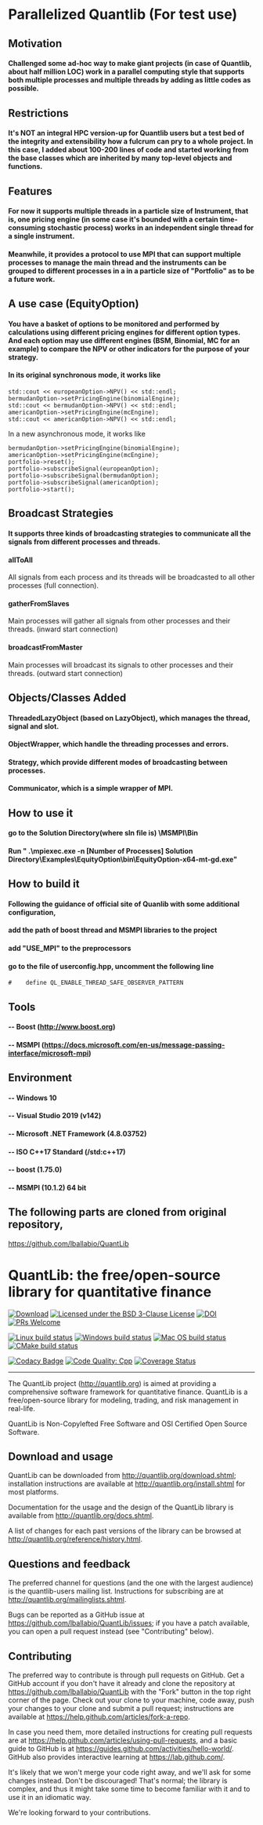 # Parallelized Quantlib (For test use)

## Motivation
#### Challenged some ad-hoc way to make giant projects (in case of Quantlib, about half million LOC) work in a parallel computing style that supports both multiple processes and multiple threads by adding as little codes as possible.

## Restrictions
#### It's NOT an integral HPC version-up for Quantlib users but a test bed of the integrity and extensibility how a fulcrum can pry to a whole project. In this case, I added about 100-200 lines of code and started working from the base classes which are inherited by many top-level objects and functions.

## Features
#### For now it supports multiple threads in a particle size of Instrument, that is, one pricing engine (in some case it's bounded with a certain time-consuming stochastic process) works in an independent single thread for a single instrument.
#### Meanwhile, it provides a protocol to use MPI that can support multiple processes to manage the main thread and the instruments can be grouped to different processes in a in a particle size of "Portfolio" as to be a future work. 

## A use case (EquityOption)
#### You have a basket of options to be monitored and performed by calculations using different pricing engines for different option types. And each option may use different engines (BSM, Binomial, MC for an example) to compare the NPV or other indicators for the purpose of your strategy.

#### In its original synchronous mode, it works like

```europeanOption->setPricingEngine(bsEngine);
std::cout << europeanOption->NPV() << std::endl;
bermudanOption->setPricingEngine(binomialEngine);
std::cout << bermudanOption->NPV() << std::endl;
americanOption->setPricingEngine(mcEngine);
std::cout << americanOption->NPV() << std::endl;
```

In a new asynchronous mode, it works like

```europeanOption->setPricingEngine(bsEngine);
bermudanOption->setPricingEngine(binomialEngine);
americanOption->setPricingEngine(mcEngine);
portfolio->reset();
portfolio->subscribeSignal(europeanOption);
portfolio->subscribeSignal(bermudanOption);
portfolio->subscribeSignal(americanOption);
portfolio->start();
```

## Broadcast Strategies
#### It supports three kinds of broadcasting strategies to communicate all the signals from different processes and threads.
#### allToAll
All signals from each process and its threads will be broadcasted to all other processes (full connection).

#### gatherFromSlaves
Main processes will gather all signals from other processes and their threads.
(inward start connection)

#### broadcastFromMaster
Main processes will broadcast its signals to other processes and their threads.
(outward start connection)

## Objects/Classes Added
#### ThreadedLazyObject (based on LazyObject), which manages the thread, signal and slot.
#### ObjectWrapper, which handle the threading processes and errors.
#### Strategy, which provide different modes of broadcasting between processes.
#### Communicator, which is a simple wrapper of MPI.

## How to use it

#### go to the Solution Directory(where sln file is) \MSMPI\Bin
#### Run " .\mpiexec.exe -n [Number of Processes] Solution Directory\Examples\EquityOption\bin\EquityOption-x64-mt-gd.exe"

## How to build it
#### Following the guidance of official site of Quanlib with some additional configuration,
#### add the path of boost thread and MSMPI libraries to the project
#### add "USE_MPI" to the preprocessors
#### go to the file of userconfig.hpp, uncomment the following line
```
#    define QL_ENABLE_THREAD_SAFE_OBSERVER_PATTERN
```

## Tools
#### -- Boost (http://www.boost.org)
#### -- MSMPI (https://docs.microsoft.com/en-us/message-passing-interface/microsoft-mpi)

## Environment
#### -- Windows 10
#### -- Visual Studio 2019 (v142)
#### -- Microsoft .NET Framework (4.8.03752)
#### -- ISO C++17 Standard (/std:c++17)
#### -- boost (1.75.0)
#### -- MSMPI (10.1.2) 64 bit

## The following parts are cloned from original repository,
https://github.com/lballabio/QuantLib

# QuantLib: the free/open-source library for quantitative finance

[![Download](https://img.shields.io/github/v/release/lballabio/QuantLib?label=Download&sort=semver)](https://github.com/lballabio/QuantLib/releases/latest)
[![Licensed under the BSD 3-Clause License](https://img.shields.io/badge/License-BSD--3--Clause-blue.svg)](https://github.com/lballabio/QuantLib/blob/master/LICENSE.TXT)
[![DOI](https://zenodo.org/badge/DOI/10.5281/zenodo.1440997.svg)](https://doi.org/10.5281/zenodo.1440997)
[![PRs Welcome](https://img.shields.io/badge/PRs%20-welcome-brightgreen.svg)](#contributing)

[![Linux build status](https://github.com/lballabio/QuantLib/workflows/Linux%20build/badge.svg?branch=master)](https://github.com/lballabio/QuantLib/actions?query=workflow%3A%22Linux+build%22)
[![Windows build status](https://ci.appveyor.com/api/projects/status/bmpiucu74eldfkm0/branch/master?svg=true)](https://ci.appveyor.com/project/lballabio/quantlib/branch/master)
[![Mac OS build status](https://github.com/lballabio/QuantLib/workflows/Mac%20OS%20build/badge.svg?branch=master)](https://github.com/lballabio/QuantLib/actions?query=workflow%3A%22Mac+OS+build%22)
[![CMake build status](https://github.com/lballabio/QuantLib/workflows/CMake%20build/badge.svg?branch=master)](https://github.com/lballabio/QuantLib/actions?query=workflow%3A%22CMake+build%22)

[![Codacy Badge](https://api.codacy.com/project/badge/Grade/b4bc1058db994f24aa931b119a885eea)](https://www.codacy.com/app/lballabio/QuantLib)
[![Code Quality: Cpp](https://img.shields.io/lgtm/grade/cpp/g/lballabio/QuantLib.svg?logo=lgtm&logoWidth=18)](https://lgtm.com/projects/g/lballabio/QuantLib/context:cpp)
[![Coverage Status](https://coveralls.io/repos/github/lballabio/QuantLib/badge.svg?branch=master)](https://coveralls.io/github/lballabio/QuantLib?branch=master)

---

The QuantLib project (<http://quantlib.org>) is aimed at providing a
comprehensive software framework for quantitative finance. QuantLib is
a free/open-source library for modeling, trading, and risk management
in real-life.

QuantLib is Non-Copylefted Free Software and OSI Certified Open Source
Software.


## Download and usage

QuantLib can be downloaded from <http://quantlib.org/download.shtml>;
installation instructions are available at
<http://quantlib.org/install.shtml> for most platforms.

Documentation for the usage and the design of the QuantLib library is
available from <http://quantlib.org/docs.shtml>.

A list of changes for each past versions of the library can be
browsed at <http://quantlib.org/reference/history.html>.


## Questions and feedback

The preferred channel for questions (and the one with the largest
audience) is the quantlib-users mailing list.  Instructions for
subscribing are at <http://quantlib.org/mailinglists.shtml>.

Bugs can be reported as a GitHub issue at
<https://github.com/lballabio/QuantLib/issues>; if you have a patch
available, you can open a pull request instead (see "Contributing"
below).


## Contributing

The preferred way to contribute is through pull requests on GitHub.
Get a GitHub account if you don't have it already and clone the
repository at <https://github.com/lballabio/QuantLib> with the "Fork"
button in the top right corner of the page. Check out your clone to
your machine, code away, push your changes to your clone and submit a
pull request; instructions are available at
<https://help.github.com/articles/fork-a-repo>.

In case you need them, more detailed instructions for creating pull
requests are at
<https://help.github.com/articles/using-pull-requests>, and a basic
guide to GitHub is at
<https://guides.github.com/activities/hello-world/>.  GitHub also
provides interactive learning at <https://lab.github.com/>.

It's likely that we won't merge your code right away, and we'll ask
for some changes instead. Don't be discouraged! That's normal; the
library is complex, and thus it might take some time to become
familiar with it and to use it in an idiomatic way.

We're looking forward to your contributions.

